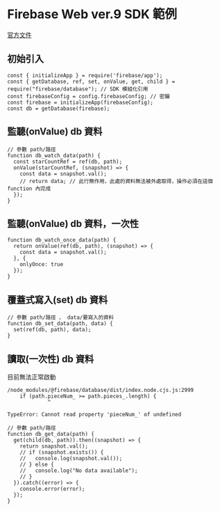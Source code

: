 # Firebase Web ver.9 SDK 範例

[官方文件](https://firebase.google.com/docs/database/web/read-and-write#web-version-9)

## 初始引入
```
const { initializeApp } = require('firebase/app');
const { getDatabase, ref, set, onValue, get, child } = require("firebase/database"); // SDK 模組化引用
const firebaseConfig = config.firebaseConfig; // 密鑰
const firebase = initializeApp(firebaseConfig);
const db = getDatabase(firebase);
```


## 監聽(onValue) db 資料
```
// 參數 path/路徑
function db_watch_data(path) {
  const starCountRef = ref(db, path);
  onValue(starCountRef, (snapshot) => {
    const data = snapshot.val();
    // return data; // 此行無作用，此處的資料無法被外處取得，操作必須在這個 function 內完成
  });
}
```
## 監聽(onValue) db 資料，一次性
```
function db_watch_once_data(path) {
  return onValue(ref(db, path), (snapshot) => {
    const data = snapshot.val();
  }, {
    onlyOnce: true
  });
}
```


## 覆蓋式寫入(set) db 資料
```
// 參數 path/路徑 、 data/要寫入的資料
function db_set_data(path, data) {
  set(ref(db, path), data);
}
```

## 讀取(一次性) db 資料
目前無法正常啟動
```
/node_modules/@firebase/database/dist/index.node.cjs.js:2999
    if (path.pieceNum_ >= path.pieces_.length) {
             ^
```
`TypeError: Cannot read property 'pieceNum_' of undefined`
```
// 參數 path/路徑
function db_get_data(path) {
  get(child(db, path)).then((snapshot) => {
    return snapshot.val();
    // if (snapshot.exists()) {
    //   console.log(snapshot.val());
    // } else {
    //   console.log("No data available");
    // }
  }).catch((error) => {
    console.error(error);
  });
}
```
